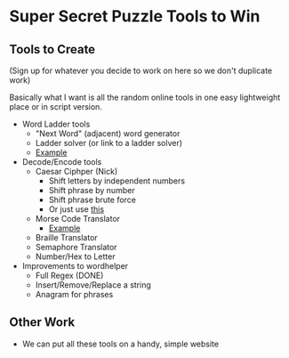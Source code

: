 # Super Secret Puzzle Tools to Win

## Tools to Create
(Sign up for whatever you decide to work on here so we don't duplicate work)

Basically what I want is all the random online tools in one easy lightweight place or in script version.

- Word Ladder tools
    - "Next Word" (adjacent) word generator
    - Ladder solver (or link to a ladder solver)
    - [Example](http://ceptimus.co.uk/wordladder.php)
- Decode/Encode tools
    - Caesar Ciphper (Nick)
        - Shift letters by independent numbers
        - Shift phrase by number
        - Shift phrase brute force
        - Or just use [this](https://www.dcode.fr/shift-cipher)
    - Morse Code Translator
        - [Example](https://morsecode.scphillips.com/translator.html)
    - Braille Translator
    - Semaphore Translator
    - Number/Hex to Letter
- Improvements to wordhelper
    - Full Regex (DONE)
    - Insert/Remove/Replace a string
    - Anagram for phrases

## Other Work
- We can put all these tools on a handy, simple website
